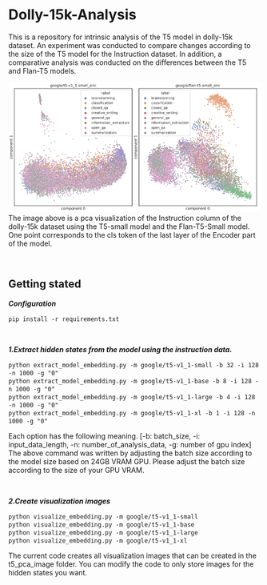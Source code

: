 # Dolly-15k-Analysis
This is a repository for intrinsic analysis of the T5 model in dolly-15k dataset. An experiment was conducted to compare changes according to the size of the T5 model for the Instruction dataset. In addition, a comparative analysis was conducted on the differences between the T5 and Flan-T5 models.

![visualized embedding](./image/encoder_last_cls.png)
The image above is a pca visualization of the Instruction column of the dolly-15k dataset using the T5-small model and the Flan-T5-Small model. One point corresponds to the cls token of the last layer of the Encoder part of the model.


 </br>

## Getting stated
***Configuration***
 ```
 pip install -r requirements.txt
 ```
 </br>
 
***1.Extract hidden states from the model using the instruction data.***
 ```
python extract_model_embedding.py -m google/t5-v1_1-small -b 32 -i 128 -n 1000 -g "0"
python extract_model_embedding.py -m google/t5-v1_1-base -b 8 -i 128 -n 1000 -g "0"
python extract_model_embedding.py -m google/t5-v1_1-large -b 4 -i 128 -n 1000 -g "0"
python extract_model_embedding.py -m google/t5-v1_1-xl -b 1 -i 128 -n 1000 -g "0"
 ```
Each option has the following meaning. [-b: batch_size, -i: input_data_length, -n: number_of_analysis_data, -g: number of gpu index] 
The above command was written by adjusting the batch size according to the model size based on 24GB VRAM GPU. Please adjust the batch size according to the size of your GPU VRAM.


</br>


***2.Create visualization images***
 ```
python visualize_embedding.py -m google/t5-v1_1-small
python visualize_embedding.py -m google/t5-v1_1-base
python visualize_embedding.py -m google/t5-v1_1-large
python visualize_embedding.py -m google/t5-v1_1-xl
 ```
The current code creates all visualization images that can be created in the t5_pca_image folder. You can modify the code to only store images for the hidden states you want.

